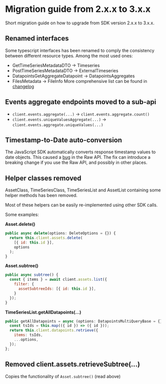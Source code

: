 # Migration guide from 2.x.x to 3.x.x

Short migration guide on how to upgrade from SDK version 2.x.x to 3.x.x.

## Renamed interfaces

Some typescript interfaces has been renamed to comply the consistency between different resource types.
Among the most used ones:
- GetTimeSeriesMetadataDTO -> Timeseries
- PostTimeSeriesMetadataDTO -> ExternalTimeseries
- DatapointsGetAggregateDatapoint -> DatapointsAggregates
- FilesMetadata -> FileInfo
More comprehensive list can be found in [changelog](../packages/stable/CHANGELOG.md)

## Events aggregate endpoints moved to a sub-api 

- `client.events.aggregate(...)` -> `client.events.aggregate.count()`
- `client.events.uniqueValuesAggregate(...)` -> `client.events.aggregate.uniqueValues(...)`

## Timestamp-to-Date auto-conversion

The JavaScript SDK automatically converts response timestamp values to date objects. This caused a [bug](https://github.com/cognitedata/cognite-sdk-js/issues/333) in the Raw API. The fix can introduce a breaking change if you use the Raw API, and possibly in other places.

## Helper classes removed

AssetClass, TimeSeriesClass, TimeSeriesList and AssetList containing some helper methods has been removed.

Most of these helpers can be easily re-implemented using other SDK calls.

Some examples:

**Asset.delete()**
```jsx
public async delete(options: DeleteOptions = {}) {
  return this.client.assets.delete(
    [{ id: this.id }],
    options
  );
}
```

**Asset.subtree()**
```jsx
public async subtree() {
  const { items } = await client.assets.list({
    filter: {
      assetSubtreeIds: [{ id: this.id }],
    }
  });
}
```

**TimeSeriesList.getAllDatapoints(...)**
```jsx
public getAllDatapoints = async (options: DatapointsMultiQueryBase = {}) => {
  const tsIds = this.map(({ id }) => ({ id }));
  return this.client.datapoints.retrieve({
    items: tsIds,
    ...options,
  });
};
```

## Removed client.assets.retrieveSubtree(...) 

Copies the functionality of `Asset.subtree()` (read above)
